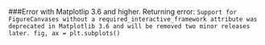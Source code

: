 ###Error with Matplotlip 3.6 and higher. Returning error:
``Support for FigureCanvases without a required_interactive_framework attribute was deprecated in Matplotlib 3.6 and will be removed two minor releases later.
  fig, ax = plt.subplots()``